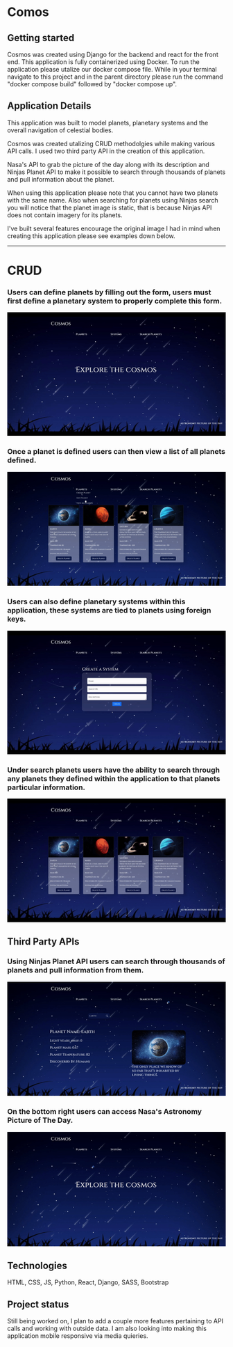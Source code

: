 # Comos



## Getting started

Cosmos was created using Django for the backend and react for the front end. This application is fully containerized using Docker. To run the application please utalize our docker compose file. While in your terminal navigate to this project and in the parent directory please run the command "docker compose build" followed by "docker compose up". 

## Application Details

This application was built to model planets, planetary systems and the overall navigation of celestial bodies. 

Cosmos was created utalizing CRUD methodolgies while making various API calls. I used two third party API in the creation of this application. 

Nasa's API to grab the picture of the day along with its description and Ninjas Planet API to make it possible to search through thousands of planets and pull information about the planet.

When using this application please note that you cannot have two planets with the same name. Also when searching for planets using Ninjas search you will notice that the planet image is static, that is because Ninjas API does not contain imagery for its planets.


I've built several features encourage the original image I had in mind when creating this application please see examples down below. 



***



# CRUD


<h3> Users can define planets by filling out the form, users must first define a planetary system to properly complete this form. </h3>

![grab-landing-page](./gifs/CreatePlanet.gif)

<h3> Once a planet is defined users can then view a list of all planets defined. </h3>

![grab-landing-page](./gifs/AllPlanets.gif/)



<h3> Users can also define planetary systems within this application, these systems are tied to planets using foreign keys. </h3>

![grab-landing-page](./gifs/CreateSystem.gif)


<h3> Under search planets users have the ability to search through any planets they defined within the application to that planets particular information. </h3>

![grab-landing-page](./gifs/YourSearch.gif)


## Third Party APIs

<h3> Using Ninjas Planet API users can search through thousands of planets and pull information from them. </h3>

![grab-landing-page](./gifs/SearchNinja.gif)

<h3> On the bottom right users can access Nasa's Astronomy Picture of The Day. </h3>

![grab-landing-page](./gifs/POTD.gif)






## Technologies 
HTML, CSS, JS, Python, React, Django, SASS, Bootstrap

## Project status
Still being worked on, I plan to add a couple more features pertaining to API calls and working with outside data. I am also looking into making this application mobile responsive via media quieries. 